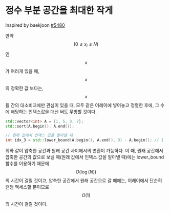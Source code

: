 # 정수 부분 공간을 최대한 작게

Inspired by baekjoon [\#5480](https://acmicpc.net/problem/5480)

만약 $$(0 \le x_i \le N)$$ 인  $$x$$가 여러개 있을 때, $$x$$의 정확한 값 보다는, $$x$$들 간의 대소비교에만 관심이 있을 때, 모두 같은 어레이에 넣어놓고 정렬한 후에, 그 수에 해당하는 인덱스값을 대신 써도 무방할 것이다.

```cpp
std::vector<int> A = {1, 5, 3, 7};
std::sort(A.begin(), A.end());

// 원래 값에서 인덱스 값을 알아낼 때
int idx_3 = std::lower_bound(A.begin(), A.end(), 3) - A.begin(); // 1
```

위와 같이 압축한 공간과 원래 공간 사이에서의 변환이 가능하다. 이 때, 원래 공간에서 압축한 공간의 값으로 보낼 때\(원래 값에서 인덱스 값을 알아낼 때\)에는 lower\_bound함수를 이용하기 때문에 $$O(\log(N))$$의 시간이 걸릴 것이고, 압축한 공간에서 원래 공간으로 갈 때에는, 어레이에서 단순히 랜덤 엑세스할 뿐이므로 $$O(1)$$의 시간이 걸릴 것이다.

